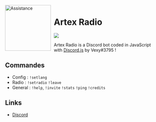 <img width="150" height="150" align="left" style="float: left; margin: 0 10px 0 0;" alt="Assistance" src="https://cdn.discordapp.com/attachments/1025743449649070170/1057743277136293908/logo.png">  

# Artex Radio 
[![](https://img.shields.io/discord/1044305778288381985.svg?logo=discord&colorB=7289DA)](https://discord.gg/5gZxrYFm)

Artex Radio is a Discord bot coded in JavaScript with [Discord.js](https://discord.js.org) by Vexy#3795 !

## Commandes 
- Config : `!setlang`
- Radio :  `!setradio` `!leave`
- General : `!help`, `!invite` `!stats` `!ping` `!credits`

## Links

*   [Discord](https://discord.gg/5gZxrYFm)
